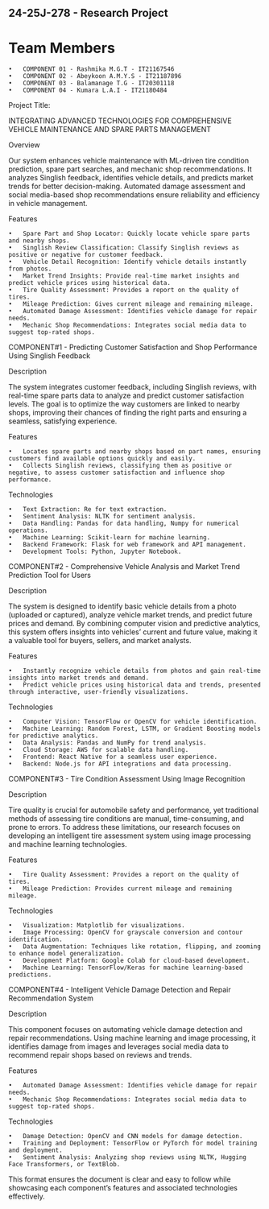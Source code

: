 ## 24-25J-278 - Research Project

# Team Members

	•	COMPONENT 01 - Rashmika M.G.T - IT21167546
	•	COMPONENT 02 - Abeykoon A.M.Y.S - IT21187896
	•	COMPONENT 03 - Balamanage T.G - IT20301118
	•	COMPONENT 04 - Kumara L.A.I - IT21180484

Project Title:

INTEGRATING ADVANCED TECHNOLOGIES FOR COMPREHENSIVE VEHICLE MAINTENANCE AND SPARE PARTS MANAGEMENT

Overview

Our system enhances vehicle maintenance with ML-driven tire condition prediction, spare part searches, and mechanic shop recommendations. It analyzes Singlish feedback, identifies vehicle details, and predicts market trends for better decision-making. Automated damage assessment and social media-based shop recommendations ensure reliability and efficiency in vehicle management.

Features

	•	Spare Part and Shop Locator: Quickly locate vehicle spare parts and nearby shops.
	•	Singlish Review Classification: Classify Singlish reviews as positive or negative for customer feedback.
	•	Vehicle Detail Recognition: Identify vehicle details instantly from photos.
	•	Market Trend Insights: Provide real-time market insights and predict vehicle prices using historical data.
	•	Tire Quality Assessment: Provides a report on the quality of tires.
	•	Mileage Prediction: Gives current mileage and remaining mileage.
	•	Automated Damage Assessment: Identifies vehicle damage for repair needs.
	•	Mechanic Shop Recommendations: Integrates social media data to suggest top-rated shops.

COMPONENT#1 - Predicting Customer Satisfaction and Shop Performance Using Singlish Feedback

Description

The system integrates customer feedback, including Singlish reviews, with real-time spare parts data to analyze and predict customer satisfaction levels. The goal is to optimize the way customers are linked to nearby shops, improving their chances of finding the right parts and ensuring a seamless, satisfying experience.

Features

	•	Locates spare parts and nearby shops based on part names, ensuring customers find available options quickly and easily.
	•	Collects Singlish reviews, classifying them as positive or negative, to assess customer satisfaction and influence shop performance.

Technologies

	•	Text Extraction: Re for text extraction.
	•	Sentiment Analysis: NLTK for sentiment analysis.
	•	Data Handling: Pandas for data handling, Numpy for numerical operations.
	•	Machine Learning: Scikit-learn for machine learning.
	•	Backend Framework: Flask for web framework and API management.
	•	Development Tools: Python, Jupyter Notebook.

COMPONENT#2 - Comprehensive Vehicle Analysis and Market Trend Prediction Tool for Users

Description

The system is designed to identify basic vehicle details from a photo (uploaded or captured), analyze vehicle market trends, and predict future prices and demand. By combining computer vision and predictive analytics, this system offers insights into vehicles’ current and future value, making it a valuable tool for buyers, sellers, and market analysts.

Features

	•	Instantly recognize vehicle details from photos and gain real-time insights into market trends and demand.
	•	Predict vehicle prices using historical data and trends, presented through interactive, user-friendly visualizations.

Technologies

	•	Computer Vision: TensorFlow or OpenCV for vehicle identification.
	•	Machine Learning: Random Forest, LSTM, or Gradient Boosting models for predictive analytics.
	•	Data Analysis: Pandas and NumPy for trend analysis.
	•	Cloud Storage: AWS for scalable data handling.
	•	Frontend: React Native for a seamless user experience.
	•	Backend: Node.js for API integrations and data processing.

COMPONENT#3 - Tire Condition Assessment Using Image Recognition

Description

Tire quality is crucial for automobile safety and performance, yet traditional methods of assessing tire conditions are manual, time-consuming, and prone to errors. To address these limitations, our research focuses on developing an intelligent tire assessment system using image processing and machine learning technologies.

Features

	•	Tire Quality Assessment: Provides a report on the quality of tires.
	•	Mileage Prediction: Provides current mileage and remaining mileage.

Technologies

	•	Visualization: Matplotlib for visualizations.
	•	Image Processing: OpenCV for grayscale conversion and contour identification.
	•	Data Augmentation: Techniques like rotation, flipping, and zooming to enhance model generalization.
	•	Development Platform: Google Colab for cloud-based development.
	•	Machine Learning: TensorFlow/Keras for machine learning-based predictions.

COMPONENT#4 - Intelligent Vehicle Damage Detection and Repair Recommendation System

Description

This component focuses on automating vehicle damage detection and repair recommendations. Using machine learning and image processing, it identifies damage from images and leverages social media data to recommend repair shops based on reviews and trends.

Features

	•	Automated Damage Assessment: Identifies vehicle damage for repair needs.
	•	Mechanic Shop Recommendations: Integrates social media data to suggest top-rated shops.

Technologies

	•	Damage Detection: OpenCV and CNN models for damage detection.
	•	Training and Deployment: TensorFlow or PyTorch for model training and deployment.
	•	Sentiment Analysis: Analyzing shop reviews using NLTK, Hugging Face Transformers, or TextBlob.

This format ensures the document is clear and easy to follow while showcasing each component’s features and associated technologies effectively.
